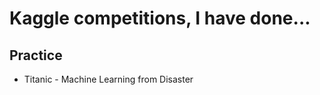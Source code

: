 # Kaggle competitions, I have done...
<h2>Practice</h2>
<ul>
  <li>Titanic - Machine Learning from Disaster</li>
</ul>
